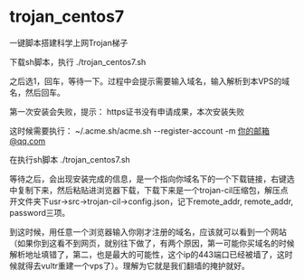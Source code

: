 # trojan_centos7

一键脚本搭建科学上网Trojan梯子

下载sh脚本，执行
./trojan_centos7.sh

之后选1，回车，等待一下。过程中会提示需要输入域名，输入解析到本VPS的域名，然后回车。


第一次安装会失败，提示：
https证书没有申请成果，本次安装失败


这时候需要执行：
~/.acme.sh/acme.sh --register-account -m 你的邮箱@qq.com

在执行sh脚本
./trojan_centos7.sh

等待之后，会出现安装完成的信息，是一个指向你域名下的一个下载链接，右键选中复制下来，然后粘贴进浏览器下载，下载下来是一个trojan-cil压缩包，解压点开文件夹下usr->src->trojan-cil->config.json，记下remote_addr, remote_addr, password三项。

到这时候，用任意一个浏览器输入你刚才注册的域名，应该就可以看到一个网站（如果你到这看不到网页，就别往下做了，有两个原因，第一可能你买域名的时候解析地址填错了，第二，也是最大的可能性，这个ip的443端口已经被墙了，这时候就得去vultr重建一个vps了）。理解为它就是我们翻墙的掩护就好。

